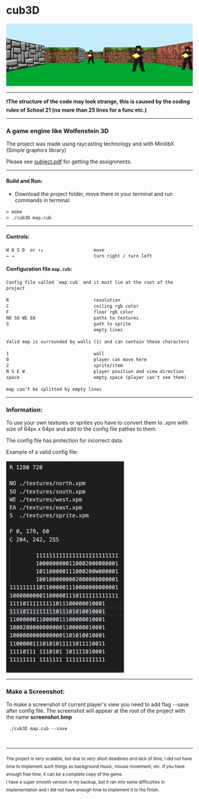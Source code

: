 # cub3D 

<img src="screen.gif" alt="screenshot"/><br/>

------------

❗**The structure of the code may look strange, this is caused by the coding rules of School 21 (no more than 25 lines for a func etc.)**

------------

### A game engine like Wolfenstein 3D


The project was made using raycasting technology and with MinilibX (Simple graphics library)

Please see <a href="./subject.pdf">subject.pdf</a> for getting the assignments.

------------
#### Build and Run:

- Download the project folder, move there in your terminal and run commands in terminal:

```
> make
> ./cub3D map.cub
```
------------

#### Controls:

```
W A S D  or ↑↓                   move
← →                              turn right / turn left
```
#### Configuration file `map.cub`:
```
Config file called `map.cub` and it must lie at the root of the project

R                                resolution
C                                ceiling rgb color
F                                floor rgb color
NO SO WE EA                      paths to textures
S                                path to sprite
                                 empty lines

Valid map is surrounded by walls (1) and can contain these characters

1                                wall
0                                player can move here
2                                sprite/item
N S E W                          player position and view direction
space                            empty space (player can't see them)

map can't be splitted by empty lines
```
------------

### Information:

To use your own textures or sprites you have to convert them to .xpm with size of 64px x 64px and add to the config file pathes to them.

The config file has protection for incorrect data.

Example of a valid config file:<br/><br/>
<img src="conf.png" alt="valid configuration file"/>

------------

### Make a Screenshot:

To make a screenshot of current player's view you need to add flag --save after config file. The screenshot will appear at the root of the project with the name **screenshot.bmp**
```
 ./cub3D map.cub --save
```
 <br/>
 
------------

<sub>The project is very scalable, but due to very short deadlines and lack of time, I did not have time to implement such things as background music, mouse movement, etc. If you have enough free time, it can be a complete copy of the game.
<br/>I have a super smooth version in my backup, but it ran into some difficulties in implementation and I did not have enough time to implement it to the finish.</sup>
